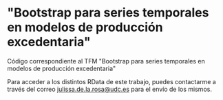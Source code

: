 # "Bootstrap para series temporales en modelos de producción excedentaria"
Código correspondiente al TFM "Bootstrap para series temporales en modelos de producción excedentaria"

Para acceder a los distintos RData de este trabajo, puedes contactarme a través del correo julissa.de.la.rosa@udc.es para el envío de los mismos.
